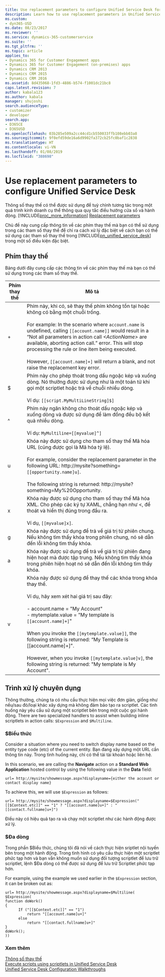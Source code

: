 ```yaml
---
title: Use replacement parameters to configure Unified Service Desk for Dynamics 365 for Customer Engagement apps| MicrosoftDocs
description: Learn how to use replacement parameters in Unified Service Desk to customize amd personalize interactions through actions and window navigation rules.
ms.custom:
- dyn365-USD
ms.date: 08/23/2017
ms.reviewer: ''
ms.service: dynamics-365-customerservice
ms.suite: ''
ms.tgt_pltfrm: ''
ms.topic: article
applies_to:
- Dynamics 365 for Customer Engagement apps
- Dynamics 365 for Customer Engagement (on-premises) apps
- Dynamics CRM 2013
- Dynamics CRM 2015
- Dynamics CRM 2016
ms.assetid: 8d435068-1fd3-4886-b574-f1001dc21bc8
caps.latest.revision: 7
author: kabala123
ms.author: kabala
manager: shujoshi
search.audienceType:
- customizer
- developer
search.app:
- D365CE
- D365USD
ms.openlocfilehash: 03b285e509a2cc44cd1cb550033ffb108ebb03a8
ms.sourcegitcommit: 9f0efd59de16a6d9902fa372cb25fc0baf1c2838
ms.translationtype: HT
ms.contentlocale: vi-VN
ms.lasthandoff: 01/08/2019
ms.locfileid: "388698"
---
```

# <a name="use-replacement-parameters-to-configure-unified-service-desk"></a>Use replacement parameters to configure Unified Service Desk
Thông số thay thế có thể được sử dụng để tuỳ chỉnh tương tác trong một quá trình kinh doanh cụ thể thông qua quy tắc điều hướng cửa sổ và hành động. [!INCLUDE[proc_more_information](../includes/proc-more-information.md)] [Replacement parameters](../unified-service-desk/replacement-parameters.md)  

 Chủ đề này cung cấp thông tin về các phím thay thế mà bạn có thể sử dụng trong các tham số thay thế để chỉ ra cách xử lý đặc biệt về cách bạn có thể sử dụng các tham số thay thế trong [!INCLUDE[pn_unified_service_desk](../includes/pn-unified-service-desk.md)] trong một số điều kiện đặc biệt.  

<a name="ReplacementKeys"></a>   
## <a name="replacement-keys"></a>Phím thay thế  
 Bảng dưới đây cung cấp các thông tin về các phím thay thế mà bạn có thể sử dụng trong các tham số thay thế.  


| Phím thay thế |                                                                                                                                                                                                                                          Mô tả                                                                                                                                                                                                                                           |
|-----------------|------------------------------------------------------------------------------------------------------------------------------------------------------------------------------------------------------------------------------------------------------------------------------------------------------------------------------------------------------------------------------------------------------------------------------------------------------------------------------------------------|
|        +        |     Phím này, khi có, sẽ thay thế phím không tồn tại hoặc không có bằng một chuỗi trống.<br /><br /> For example: In the scenario where `account.name` is undefined, calling `[[account.name]]` would result in a “Not all parameters in action call *\<ActionName>* are available, aborting action call.” error. This will stop processing the rule or line item being executed.<br /><br /> However, `[[account.name]+]` will return a blank, and not raise the replacement key error.      |
|        $        |                                                                                                                                          Phím này cho phép thoát trong dấu ngoặc kép và xuống dòng. Nó thường được sử dụng như là một toán tử khi gọi một scriptlet hoặc trả về chuỗi nhiều dòng.<br /><br /> Ví dụ: `[[script.MyMultiLineString]$]`                                                                                                                                          |
|        ^        |                                                                                                                                                                    Phím này ngăn không cho thoát dấu ngoặc kép và xuống dòng và được sử dụng để làm đồng đều bộ kết quả nhiều dòng.<br /><br /> Ví dụ: `MyMultiline=[[myvalue]^]`                                                                                                                                                                     |
|        u        |                                                                                        Khóa này được sử dụng cho tham số thay thế Mã hóa URL (cũng được gọi là Mã hóa tỷ lệ).<br /><br /> For example, consider the replacement parameter in the following URL: http://mysite?something=`[[opportunity.name]u]`.<br /><br /> The following string is returned: http://mysite?something=My%20Opportunity.                                                                                        |
|        x        |                                                                                                                                                Khóa này được sử dụng cho tham số thay thế Mã hóa XML. Cho phép các ký tự XAML, chẳng hạn như <, để thoát và hiển thị đúng trong đầu ra.<br /><br /> Ví dụ, `[[myvalue]x]`.                                                                                                                                                |
|        g        |                                                                                                                                                                    Khóa này được sử dụng để trả về giá trị từ phiên chung. Nếu không tìm thấy khóa trong phiên chung, nó sẽ dẫn đến lỗi không tìm thấy khóa.                                                                                                                                                                    |
|        a        |                                                                                                                                                         Khóa này được sử dụng để trả về giá trị từ phiên đang hiện hoạt mà được tập trung. Nếu không tìm thấy khóa trong phiên hiện hoạt nó sẽ dẫn đến lỗi không tìm thấy khóa.                                                                                                                                                         |
|        v        | Khóa này được sử dụng để thay thế các khóa trong khóa thay thế.<br /><br /> Ví dụ, hãy xem xét hai giá trị sau đây:<br /><br /> -   account.name = "My Account"<br />-   mytemplate.value = "My template is `[[account.name]+]`"<br /><br /> When you invoke the `[[mytemplate.value]]`, the following string is returned: “My Template is [[account.name]+]".<br /><br /> However, when you invoke `[[mytemplate.value]v]`, the following string is returned: "My template is My Account". |

<a name="SpecializedHandlers"></a>   
## <a name="specialized-handlers"></a>Trình xử lý chuyên dụng  
 Thông thường, chúng ta có nhu cầu thực hiện mọi việc đơn giản, giống như nếu/sau đó/loại khác xây dựng mà không đảm bảo tạo ra scriptlet. Các tình huống này yêu cầu sử dụng một scriptlet bên trong một cuộc gọi hành động. There are two specialized handlers to assist when building inline scriptlets in action calls: `$Expression` and `$Multiline`.  

### <a name="expression"></a>$Biểu thức  
 Consider a situation where you need to switch display name based on the entity type code (etc) of the current entity. Bạn đang xây dựng một URL cần thông tin này. Trong tình huống này, chỉ có thể tải tài khoản hoặc liên hệ.  

 In this scenario, we are calling the **Navigate** action on a **Standard Web Application** hosted control by using the following value in the **Data** field:  

```  
url= http://mysite/showmessage.aspx?displayname={either the account or contact display name}  
```  

 To achieve this, we will use `$Expression` as follows:  

```  
url= http://mysite/showmessage.aspx?displayname=$Expression("[[$Context.etc]]" == "1" ? "[[account.name]u+]" : "[[contact.fullname]u+]")  
```  

 Điều này có hiệu quả tạo ra và chạy một scriptlet như các hành động được xử lý.  

### <a name="multiline"></a>$Đa dòng  
 Trong phần $Biểu thức, chúng tôi đã nói về cách thực hiện sriptlet nội tuyến bên trong một hành động. Trong tình hình có yêu cầu thực hiện một scriptlet phức tạp hơn và bạn vẫn không muốn sử dụng đối tượng scriptlet để lưu trữ scriptlet, lệnh $Đa dòng có thể được sử dụng để lưu trữ Scriptlet phức tạp hơn.  

 For example, using the example we used earlier in the `$Expression` section, it can be broken out as:  

```  
url= http://mysite/showmessage.aspx?displayname=$Multiline( $Expression(  
function doWork()  
{  
      If ("[[$Context.etc]]" == "1")  
          return "[[account.name]u+]"   
      else   
          return "[[contact.fullname]u+]"  
}  
doWork();   
))  
```  

### <a name="see-also"></a>Xem thêm  
 [Thông số thay thế](../unified-service-desk/replacement-parameters.md)   
 [Execute scripts using scriptlets in Unified Service Desk](../unified-service-desk/execute-scripts-using-scriptlets-unified-service-desk.md)   
 [Unified Service Desk Configuration Walkthroughs](../unified-service-desk/unified-service-desk-configuration-walkthroughs.md)
